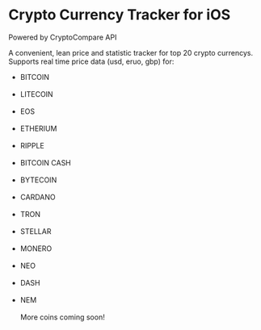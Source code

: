 # Crypto Currency Tracker for iOS
Powered by CryptoCompare API

A convenient, lean price and statistic tracker for top 20 crypto currencys.
<br>
Supports real time price data (usd, eruo, gbp) for:
<ul>
<li>BITCOIN</li> <br>
<li>LITECOIN</li> <br>
<li>EOS</li> <br>
<li>ETHERIUM</li> <br>
<li>RIPPLE</li> <br>
<li>BITCOIN CASH</li> <br>
<li>BYTECOIN</li> <br>
<li>CARDANO</li> <br>
<li>TRON</li> <br>
<li>STELLAR</li> <br>
<li>MONERO</li> <br>
<li>NEO</li> <br>
<li>DASH</li> <br>
<li>NEM</li> <br>
More coins coming soon! <br>
</ul>

